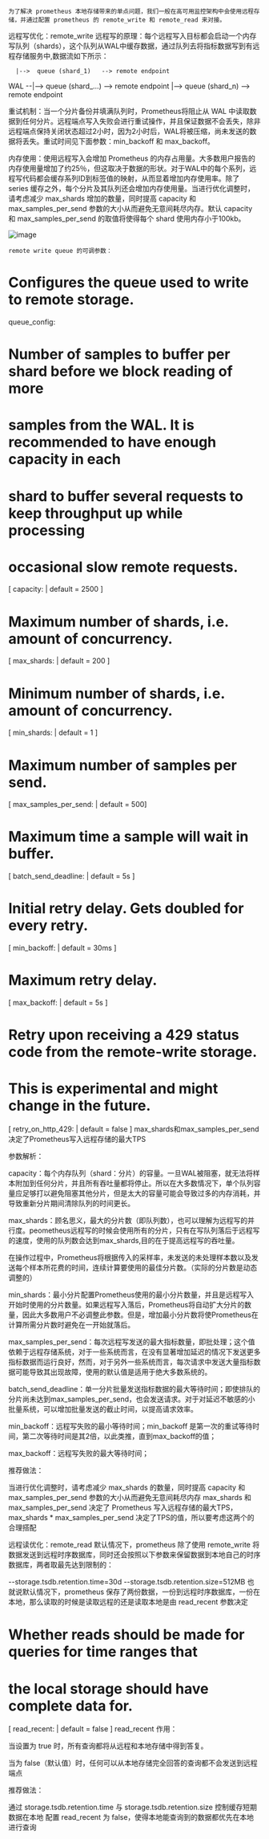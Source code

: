     为了解决 prometheus 本地存储带来的单点问题，我们一般在高可用监控架构中会使用远程存储，并通过配置 prometheus 的 remote_write 和 remote_read 来对接。

远程写优化：remote_write
远程写的原理：每个远程写入目标都会启动一个内存写队列（shards），这个队列从WAL中缓存数据，通过队列去将指标数据写到有远程存储服务中,数据流如下所示：

      |-->  queue (shard_1)   --> remote endpoint
WAL --|-->  queue (shard_...) --> remote endpoint
      |-->  queue (shard_n)   --> remote endpoint
      
      
重试机制：当一个分片备份并填满队列时，Prometheus将阻止从 WAL 中读取数据到任何分片。远程端点写入失败会进行重试操作，并且保证数据不会丢失，除非远程端点保持关闭状态超过2小时，因为2小时后，WAL将被压缩，尚未发送的数据将丢失。重试时间见下面参数：min_backoff 和 max_backoff。

内存使用：使用远程写入会增加 Prometheus 的内存占用量。大多数用户报告的内存使用量增加了约25％，但这取决于数据的形状。对于WAL中的每个系列，远程写代码都会缓存系列ID到标签值的映射，从而显着增加内存使用率。除了 series 缓存之外，每个分片及其队列还会增加内存使用量。当进行优化调整时，请考虑减少 max_shards 增加的数量，同时提高 capacity 和 max_samples_per_send 参数的大小从而避免无意间耗尽内存。默认 capacity 和 max_samples_per_send 的取值将使得每个 shard 使用内存小于100kb。


![image](https://github.com/Lincoln-dac/kube-linux/blob/master/pic/1daf715e834.png)


    remote write queue 的可调参数：

# Configures the queue used to write to remote storage.
queue_config:
  # Number of samples to buffer per shard before we block reading of more
  # samples from the WAL. It is recommended to have enough capacity in each
  # shard to buffer several requests to keep throughput up while processing
  # occasional slow remote requests.
  [ capacity: <int> | default = 2500 ]
  # Maximum number of shards, i.e. amount of concurrency.
  [ max_shards: <int> | default = 200 ]
  # Minimum number of shards, i.e. amount of concurrency.
  [ min_shards: <int> | default = 1 ]
  # Maximum number of samples per send.
  [ max_samples_per_send: <int> | default = 500]
  # Maximum time a sample will wait in buffer.
  [ batch_send_deadline: <duration> | default = 5s ]
  # Initial retry delay. Gets doubled for every retry.
  [ min_backoff: <duration> | default = 30ms ]
  # Maximum retry delay.
  [ max_backoff: <duration> | default = 5s ]
  # Retry upon receiving a 429 status code from the remote-write storage.
  # This is experimental and might change in the future.
  [ retry_on_http_429: <boolean> | default = false ]
max_shards和max_samples_per_send决定了Prometheus写入远程存储的最大TPS

参数解析：

capacity：每个内存队列（shard：分片）的容量。一旦WAL被阻塞，就无法将样本附加到任何分片，并且所有吞吐量都将停止。所以在大多数情况下，单个队列容量应足够打以避免阻塞其他分片，但是太大的容量可能会导致过多的内存消耗，并导致重新分片期间清除队列的时间更长。

max_shards：顾名思义，最大的分片数（即队列数），也可以理解为远程写的并行度。peometheus远程写的时候会使用所有的分片，只有在写队列落后于远程写的速度，使用的队列数会达到max_shards,目的在于提高远程写的吞吐量。

在操作过程中，Prometheus将根据传入的采样率，未发送的未处理样本数以及发送每个样本所花费的时间，连续计算要使用的最佳分片数。（实际的分片数是动态调整的）

min_shards：最小分片配置Prometheus使用的最小分片数量，并且是远程写入开始时使用的分片数量。如果远程写入落后，Prometheus将自动扩大分片的数量，因此大多数用户不必调整此参数。但是，增加最小分片数将使Prometheus在计算所需分片数时避免在一开始就落后。

max_samples_per_send：每次远程写发送的最大指标数量，即批处理；这个值依赖于远程存储系统，对于一些系统而言，在没有显著增加延迟的情况下发送更多指标数据而运行良好，然而，对于另外一些系统而言，每次请求中发送大量指标数据可能导致其出现故障，使用的默认值是适用于绝大多数系统的。

batch_send_deadline：单一分片批量发送指标数据的最大等待时间；即使排队的分片尚未达到max_samples_per_send，也会发送请求。对于对延迟不敏感的小批量系统，可以增加批量发送的截止时间，以提高请求效率。

min_backoff：远程写失败的最小等待时间；min_backoff 是第一次的重试等待时间，第二次等待时间是其2倍，以此类推，直到max_backoff的值；

max_backoff：远程写失败的最大等待时间；

推荐做法：

当进行优化调整时，请考虑减少 max_shards 的数量，同时提高 capacity 和 max_samples_per_send 参数的大小从而避免无意间耗尽内存
max_shards 和 max_samples_per_send 决定了 Prometheus 写入远程存储的最大TPS，max_shards * max_samples_per_send 决定了TPS的值，所以要考虑这两个的合理搭配



远程读优化：remote_read
默认情况下，prometheus 除了使用 remote_write 将数据发送到远程时序数据库，同时还会按照以下参数来保留数据到本地自己的时序数据库，两者取最先达到限制的：

--storage.tsdb.retention.time=30d
--storage.tsdb.retention.size=512MB
也就说默认情况下，prometheus 保存了两份数据，一份到远程时序数据库，一份在本地，那么读取的时候是读取远程的还是读取本地是由 read_recent 参数决定

# Whether reads should be made for queries for time ranges that
# the local storage should have complete data for.
[ read_recent: <boolean> | default = false ]
read_recent 作用：

当设置为 true 时，所有查询都将从远程和本地存储中得到答复。

当为 false（默认值）时，任何可以从本地存储完全回答的查询都不会发送到远程端点

推荐做法：

通过 storage.tsdb.retention.time 与 storage.tsdb.retention.size 控制缓存短期数据在本地
配置 read_recent 为 false，使得本地能查询到的数据都优先在本地进行查询
